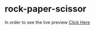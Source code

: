 # rock-paper-scissor

In order to see the live preview [Click Here](https://j-guevara12.github.io/rock-paper-scissor/)
